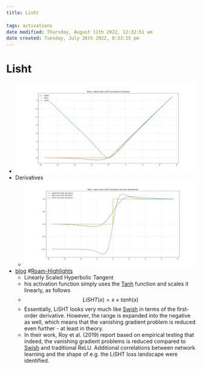 ```yaml
---
title: Lisht

tags: activations 
date modified: Thursday, August 11th 2022, 12:32:51 am
date created: Tuesday, July 26th 2022, 8:33:15 pm
---
```


# Lisht
- ![Pasted image 20220625234951](assets/Pasted%20image%2020220625234951.png)
- Derivatives
	- ![Pasted image 20220625234959](assets/Pasted%20image%2020220625234959.png)
- [blog](https://github.com/christianversloot/machine-learning-articles/blob/main/beyond-swish-the-lisht-activation-function.md) #[Roam-Highlights](Roam-Highlights)
    - Linearly Scaled Hyperbolic Tangent
    - his activation function simply uses the [Tanh](Tanh.md) function and scales it linearly, as follows
    - $$LiSHT(x) = x \times tanh(x)$$
    - Essentially, LiSHT looks very much like [Swish](Swish.md) in terms of the first-order derivative. However, the range is expanded into the negative as well, which means that the vanishing gradient problem is reduced even further - at least in theory.
    - In their work, Roy et al. (2019) report based on empirical testing that indeed, the vanishing gradient problems is reduced compared to [Swish](Swish.md) and traditional ReLU. Additional correlations between network learning and the shape of e.g. the LiSHT loss landscape were identified.

